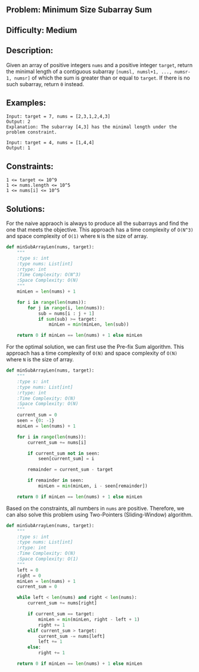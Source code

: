 ## Problem: Minimum Size Subarray Sum

## Difficulty: Medium

## Description:
Given an array of positive integers `nums` and a positive integer `target`, return the minimal length of a contiguous subarray `[numsl, numsl+1, ..., numsr-1, numsr]` of which the sum is greater than or equal to `target`. If there is no such subarray, return `0` instead.

## Examples:
```
Input: target = 7, nums = [2,3,1,2,4,3]
Output: 2
Explanation: The subarray [4,3] has the minimal length under the problem constraint.
```

```
Input: target = 4, nums = [1,4,4]
Output: 1
```
## Constraints:
```
1 <= target <= 10^9
1 <= nums.length <= 10^5
1 <= nums[i] <= 10^5
```

## Solutions: 
For the naive appraoch is always to produce all the subarrays and find the one that meets the objective. This approach has a time complexity of `O(N^3)` and space complexity of `O(1)` where `N` is the size of array.

```python
def minSubArrayLen(nums, target):
    """
    :type s: int
    :type nums: List[int]
    :rtype: int
    :Time Complexity: O(N^3)
    :Space Complexity: O(N)
    """
    minLen = len(nums) + 1

    for i in range(len(nums)):
        for j in range(i, len(nums)):
            sub = nums[i : j + 1]
            if sum(sub) >= target:
                minLen = min(minLen, len(sub))

    return 0 if minLen == len(nums) + 1 else minLen

```

For the optimal solution, we can first use the Pre-fix Sum algorithm. This approach has a time complexity of `O(N)` and space complexity of `O(N)` where `N` is the size of array.
 
```python
def minSubArrayLen(nums, target):
    """
    :type s: int
    :type nums: List[int]
    :rtype: int
    :Time Complexity: O(N)
    :Space Complexity: O(N)
    """
    current_sum = 0
    seen = {0: -1}
    minLen = len(nums) + 1

    for i in range(len(nums)):
        current_sum += nums[i]

        if current_sum not in seen:
            seen[current_sum] = i

        remainder = current_sum - target

        if remainder in seen:
            minLen = min(minLen, i - seen[remainder])

    return 0 if minLen == len(nums) + 1 else minLen

```
Based on the constraints, all numbers in `nums` are positive. Therefore, we can also solve this problem using Two-Pointers (Sliding-Window) algorithm.


```python
def minSubArrayLen(nums, target):
    """
    :type s: int
    :type nums: List[int]
    :rtype: int
    :Time Complexity: O(N)
    :Space Complexity: O(1)
    """
    left = 0
    right = 0
    minLen = len(nums) + 1
    current_sum = 0

    while left < len(nums) and right < len(nums):
        current_sum += nums[right]

        if current_sum == target:
            minLen = min(minLen, right - left + 1)
            right += 1
        elif current_sum > target:
            current_sum -= nums[left]
            left += 1
        else:
            right += 1

    return 0 if minLen == len(nums) + 1 else minLen

```
